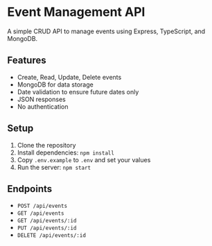 # Event Management API

A simple CRUD API to manage events using Express, TypeScript, and MongoDB.

## Features
- Create, Read, Update, Delete events
- MongoDB for data storage
- Date validation to ensure future dates only
- JSON responses
- No authentication

## Setup
1. Clone the repository
2. Install dependencies: `npm install`
3. Copy `.env.example` to `.env` and set your values
4. Run the server: `npm start`

## Endpoints
- `POST /api/events`
- `GET /api/events`
- `GET /api/events/:id`
- `PUT /api/events/:id`
- `DELETE /api/events/:id`
